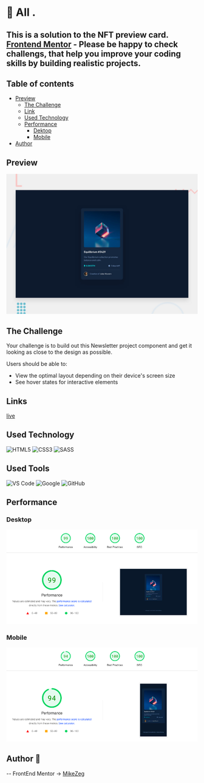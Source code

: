 # 👋 All .
## This is a solution to the NFT preview card. [Frontend Mentor](https://www.frontendmentor.io) - Please be happy to check challengs, that help you improve your coding skills by building realistic projects. 

## Table of contents

- [Preview](#overview)
    - [The Challenge](#The-challenge)
    - [Link](#Links)
    - [Used Technology](#Used-Technology)
    - [Performance](##Performance)
        - [Dektop](###Desktop)
        - [Mobile](###Mobile)
- [Author](#Author)

## Preview

![Preview](./design/desktop-preview.jpg)

## The Challenge

Your challenge is to build out this Newsletter project component and get it looking as close to the design as possible.

Users should be able to:

- View the optimal layout depending on their device's screen size
- See hover states for interactive elements

## Links

[live](https://mikezeg.github.io/FrontEndMentor.io/nft-preview-card-component-main/)

## Used Technology

![HTML5](https://img.shields.io/badge/html5-%23E34F26.svg?style=for-the-badge&logo=html5&logoColor=white) ![CSS3](https://img.shields.io/badge/css3-%231572B6.svg?style=for-the-badge&logo=css3&logoColor=white)
![SASS](https://img.shields.io/badge/SASS-hotpink.svg?style=for-the-badge&logo=SASS&logoColor=white)

## Used Tools
![VS Code](https://img.shields.io/badge/VS%20Code-0078d7.svg?style=for-the-badge&logo=visual-studio-code&logoColor=white) ![Google](https://img.shields.io/badge/google-DA4437?style=for-the-badge&logo=google&logoColor=white) ![GitHub](https://img.shields.io/badge/github-%23121011.svg?style=for-the-badge&logo=github&logoColor=white)

## Performance

  ### Desktop
![deskopt-performance](./design/Screenshot%202024-01-09%20at%2018.37.19.png)

  ### Mobile
![mobile-performance](./design/Screenshot%202024-01-09%20at%2018.37.07.png)

## Author 🚀
 -- FrontEnd Mentor -> [MikeZeg](https://www.frontendmentor.io/profile/MikeZeg)
